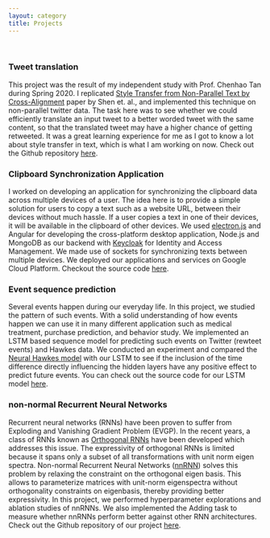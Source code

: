 ```yaml
---
layout: category
title: Projects
---
```

<br/>

<!-- ### Prevalence of negation in negative reviews  -->
<!-- Performed lexical analysis on negative and positive reviews of various datasets and found that negative reviews have more negations than positive reviews. Analyzed its implications on downstream NLP tasks such as sentiment analysis, style transfer in text. Check out the source code [here](https://github.com/Negation-in-negative-review) -->

### Tweet translation
This project was the result of my independent study with Prof. Chenhao Tan during Spring 2020. I replicated [Style Transfer from Non-Parallel Text by Cross-Alignment](https://papers.nips.cc/paper/7259-style-transfer-from-non-parallel-text-by-cross-alignment.pdf) paper by Shen et. al., and implemented this technique on non-parallel twitter data. The task here was to see whether we could efficiently translate an input tweet to a better worded tweet with the same content, so that the translated tweet may have a higher chance of getting retweeted. It was a great learning experience for me as I got to know a lot about style transfer in text, which is what I am working on now. Check out the Github repository [here](https://github.com/madhu-aithal/language-style-transfer-pytorch).


<!-- Implemented Cross-alignment style transfer technique for twitter data to translate an input tweet to a better worded tweet with the same content. The output tweet may have a higher chance of getting retweeted. [Source code]() -->


### Clipboard Synchronization Application
I worked on developing an application for synchronizing the clipboard data across multiple devices of a user. The idea here is to provide a simple solution for users to copy a text such as a website URL, between their devices without much hassle. If a user copies a text in one of their devices, it will be available in the clipboard of other devices. We used [electron.js](https://www.electronjs.org/) and Angular for developing the cross-platform desktop application, Node.js and MongoDB as our backend with [Keycloak](https://www.keycloak.org/) for Identity and Access Management. We made use of sockets for synchronizing texts between multiple devices. We deployed our applications and services on Google Cloud Platform. Checkout the source code [here](https://github.com/OOAD-Semester-Project).

### Event sequence prediction
<!-- Implemented an LSTM based model for event sequence prediction on Twitter and Hawkes data. Analyzed its performance (NLL Loss) in comparison with the Neural Hawkes model.  -->

Several events happen during our everyday life. In this project, we studied the pattern of such events. With a solid understanding of how events happen we can use it in many different application such as medical treatment, purchase prediction, and behavior study. We implemented an LSTM based sequence model for predicting such events on Twitter (rewteet events) and Hawkes data. We conducted an experiment and compared the [Neural Hawkes model](http://papers.nips.cc/paper/7252-the-neural-hawkes-process-a-neurally-self-modulating-multivariate-point-process.pdf) with our LSTM to see if the inclusion of the time difference directly influencing the hidden layers have any positive effect to predict future events. You can check out the source code for our LSTM model [here](https://github.com/CSCI-5922-DL-project).

<!-- Studying event sequence has a long history starting from the Poisson Process, while being a very strong analytical tool it has a flaw in that it assumes that every event is independent with each other. The Hawkes Process tries to overcome this drawback but still has a problem that events influence each other only in a positive way and their influences are independent with other influences. We suggest that a neural network can solve this problem by giving the machine free parameters to find the inherit causality of events. For the experiment we compared the CT-LSTM\cite{Mei2017TheNH} with the normal LSTM to see if the inclusion of the time difference directly influencing the hidden layers have any positive effect to predict future events. -->


### non-normal Recurrent Neural Networks
<!-- Performed hyperparameter explorations and ablation studies of nnRNNs. Implemented the Adding task for measuring the performance of nnRNNs against other RNN architectures. [Github repository]() -->


Recurrent neural networks (RNNs) have been proven to suffer from Exploding and Vanishing Gradient Problem (EVGP). In the recent years, a class of RNNs known as [Orthogonal RNNs](https://arxiv.org/pdf/1504.00941.pdf) have been developed which addresses this issue. The expressivity of orthogonal RNNs is limited because it spans only a subset of all transformations with unit norm eigen spectra. Non-normal Recurrent Neural Networks ([nnRNN](https://papers.nips.cc/paper/9513-non-normal-recurrent-neural-network-nnrnn-learning-long-time-dependencies-while-improving-expressivity-with-transient-dynamics.pdf)) solves this problem by relaxing the constraint on the orthogonal eigen basis. This allows to parameterize matrices with unit-norm eigenspectra without orthogonality constraints on eigenbasis, thereby providing better expressivity. In this project, we performed hyperparameter explorations and ablation studies of nnRNNs. We also implemented the Adding task to measure whether nnRNNs perform better against other RNN architectures. Check out the Github repository of our project [here](https://github.com/madhu-aithal/nnRNN_release).

<!-- . Orthogonal RNNs restrict the recurrent connectivity matrices to have unit norm eigen and singular spectra, thus ensuring that the signals (or gradients) can be propagated over long timescales. The expressivity of orthogonal RNNs is limited because it spans only a subset of all transformations with unit norm eigen spectra. Non-normal Recurrent Neural Networks (nnRNN) \cite{kerg2019non} solves this problem by relaxing the constraint on the orthogonal eigen basis. This allows to parameterize matrices with unit-norm eigenspectra without orthogonality constraints on eigenbasis. Thus nnRNN provides better expressivity with similar stable dynamics and training as Orthogonal RNNs.  -->
